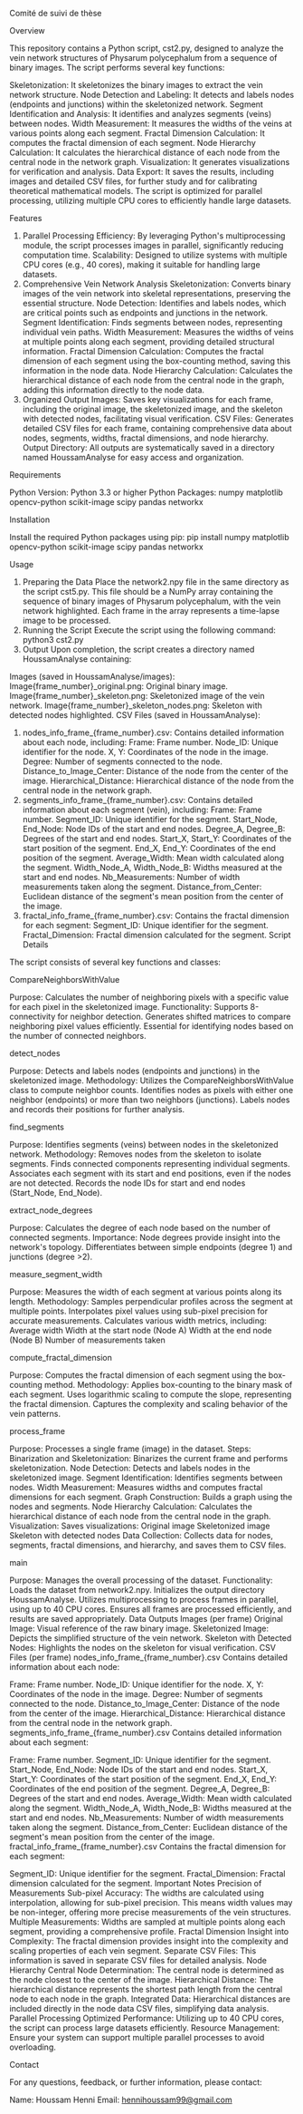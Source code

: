 Comité de suivi de thèse

Overview

This repository contains a Python script, cst2.py, designed to analyze the vein network structures of Physarum polycephalum from a sequence of binary images. The script performs several key functions:

Skeletonization: It skeletonizes the binary images to extract the vein network structure.
Node Detection and Labeling: It detects and labels nodes (endpoints and junctions) within the skeletonized network.
Segment Identification and Analysis: It identifies and analyzes segments (veins) between nodes.
Width Measurement: It measures the widths of the veins at various points along each segment.
Fractal Dimension Calculation: It computes the fractal dimension of each segment.
Node Hierarchy Calculation: It calculates the hierarchical distance of each node from the central node in the network graph.
Visualization: It generates visualizations for verification and analysis.
Data Export: It saves the results, including images and detailed CSV files, for further study and for calibrating theoretical mathematical models.
The script is optimized for parallel processing, utilizing multiple CPU cores to efficiently handle large datasets.

Features

1. Parallel Processing
Efficiency: By leveraging Python's multiprocessing module, the script processes images in parallel, significantly reducing computation time.
Scalability: Designed to utilize systems with multiple CPU cores (e.g., 40 cores), making it suitable for handling large datasets.
2. Comprehensive Vein Network Analysis
Skeletonization: Converts binary images of the vein network into skeletal representations, preserving the essential structure.
Node Detection: Identifies and labels nodes, which are critical points such as endpoints and junctions in the network.
Segment Identification: Finds segments between nodes, representing individual vein paths.
Width Measurement: Measures the widths of veins at multiple points along each segment, providing detailed structural information.
Fractal Dimension Calculation: Computes the fractal dimension of each segment using the box-counting method, saving this information in the node data.
Node Hierarchy Calculation: Calculates the hierarchical distance of each node from the central node in the graph, adding this information directly to the node data.
3. Organized Output
Images: Saves key visualizations for each frame, including the original image, the skeletonized image, and the skeleton with detected nodes, facilitating visual verification.
CSV Files: Generates detailed CSV files for each frame, containing comprehensive data about nodes, segments, widths, fractal dimensions, and node hierarchy.
Output Directory: All outputs are systematically saved in a directory named HoussamAnalyse for easy access and organization.

Requirements

Python Version: Python 3.3 or higher
Python Packages:
numpy
matplotlib
opencv-python
scikit-image
scipy
pandas
networkx

Installation

Install the required Python packages using pip:
pip install numpy matplotlib opencv-python scikit-image scipy pandas networkx

Usage

1. Preparing the Data
Place the network2.npy file in the same directory as the script cst5.py. This file should be a NumPy array containing the sequence of binary images of Physarum polycephalum, with the vein network highlighted. Each frame in the array represents a time-lapse image to be processed.
2. Running the Script
Execute the script using the following command:
python3 cst2.py
3. Output
Upon completion, the script creates a directory named HoussamAnalyse containing:

Images (saved in HoussamAnalyse/images):
Image{frame_number}_original.png: Original binary image.
Image{frame_number}_skeleton.png: Skeletonized image of the vein network.
Image{frame_number}_skeleton_nodes.png: Skeleton with detected nodes highlighted.
CSV Files (saved in HoussamAnalyse):
1. nodes_info_frame_{frame_number}.csv: Contains detailed information about each node, including:
Frame: Frame number.
Node_ID: Unique identifier for the node.
X, Y: Coordinates of the node in the image.
Degree: Number of segments connected to the node.
Distance_to_Image_Center: Distance of the node from the center of the image.
Hierarchical_Distance: Hierarchical distance of the node from the central node in the network graph.
2. segments_info_frame_{frame_number}.csv: Contains detailed information about each segment (vein), including:
Frame: Frame number.
Segment_ID: Unique identifier for the segment.
Start_Node, End_Node: Node IDs of the start and end nodes.
Degree_A, Degree_B: Degrees of the start and end nodes.
Start_X, Start_Y: Coordinates of the start position of the segment.
End_X, End_Y: Coordinates of the end position of the segment.
Average_Width: Mean width calculated along the segment.
Width_Node_A, Width_Node_B: Widths measured at the start and end nodes.
Nb_Measurements: Number of width measurements taken along the segment.
Distance_from_Center: Euclidean distance of the segment's mean position from the center of the image.
3. fractal_info_frame_{frame_number}.csv: Contains the fractal dimension for each segment:
Segment_ID: Unique identifier for the segment.
Fractal_Dimension: Fractal dimension calculated for the segment.
Script Details

The script consists of several key functions and classes:

CompareNeighborsWithValue

Purpose: Calculates the number of neighboring pixels with a specific value for each pixel in the skeletonized image.
Functionality:
Supports 8-connectivity for neighbor detection.
Generates shifted matrices to compare neighboring pixel values efficiently.
Essential for identifying nodes based on the number of connected neighbors.

detect_nodes

Purpose: Detects and labels nodes (endpoints and junctions) in the skeletonized image.
Methodology:
Utilizes the CompareNeighborsWithValue class to compute neighbor counts.
Identifies nodes as pixels with either one neighbor (endpoints) or more than two neighbors (junctions).
Labels nodes and records their positions for further analysis.

find_segments

Purpose: Identifies segments (veins) between nodes in the skeletonized network.
Methodology:
Removes nodes from the skeleton to isolate segments.
Finds connected components representing individual segments.
Associates each segment with its start and end positions, even if the nodes are not detected.
Records the node IDs for start and end nodes (Start_Node, End_Node).

extract_node_degrees

Purpose: Calculates the degree of each node based on the number of connected segments.
Importance:
Node degrees provide insight into the network's topology.
Differentiates between simple endpoints (degree 1) and junctions (degree >2).

measure_segment_width

Purpose: Measures the width of each segment at various points along its length.
Methodology:
Samples perpendicular profiles across the segment at multiple points.
Interpolates pixel values using sub-pixel precision for accurate measurements.
Calculates various width metrics, including:
Average width
Width at the start node (Node A)
Width at the end node (Node B)
Number of measurements taken

compute_fractal_dimension

Purpose: Computes the fractal dimension of each segment using the box-counting method.
Methodology:
Applies box-counting to the binary mask of each segment.
Uses logarithmic scaling to compute the slope, representing the fractal dimension.
Captures the complexity and scaling behavior of the vein patterns.

process_frame

Purpose: Processes a single frame (image) in the dataset.
Steps:
Binarization and Skeletonization: Binarizes the current frame and performs skeletonization.
Node Detection: Detects and labels nodes in the skeletonized image.
Segment Identification: Identifies segments between nodes.
Width Measurement: Measures widths and computes fractal dimensions for each segment.
Graph Construction: Builds a graph using the nodes and segments.
Node Hierarchy Calculation: Calculates the hierarchical distance of each node from the central node in the graph.
Visualization: Saves visualizations:
Original image
Skeletonized image
Skeleton with detected nodes
Data Collection: Collects data for nodes, segments, fractal dimensions, and hierarchy, and saves them to CSV files.

main

Purpose: Manages the overall processing of the dataset.
Functionality:
Loads the dataset from network2.npy.
Initializes the output directory HoussamAnalyse.
Utilizes multiprocessing to process frames in parallel, using up to 40 CPU cores.
Ensures all frames are processed efficiently, and results are saved appropriately.
Data Outputs
Images (per frame)
Original Image: Visual reference of the raw binary image.
Skeletonized Image: Depicts the simplified structure of the vein network.
Skeleton with Detected Nodes: Highlights the nodes on the skeleton for visual verification.
CSV Files (per frame)
nodes_info_frame_{frame_number}.csv
Contains detailed information about each node:

Frame: Frame number.
Node_ID: Unique identifier for the node.
X, Y: Coordinates of the node in the image.
Degree: Number of segments connected to the node.
Distance_to_Image_Center: Distance of the node from the center of the image.
Hierarchical_Distance: Hierarchical distance from the central node in the network graph.
segments_info_frame_{frame_number}.csv
Contains detailed information about each segment:

Frame: Frame number.
Segment_ID: Unique identifier for the segment.
Start_Node, End_Node: Node IDs of the start and end nodes.
Start_X, Start_Y: Coordinates of the start position of the segment.
End_X, End_Y: Coordinates of the end position of the segment.
Degree_A, Degree_B: Degrees of the start and end nodes.
Average_Width: Mean width calculated along the segment.
Width_Node_A, Width_Node_B: Widths measured at the start and end nodes.
Nb_Measurements: Number of width measurements taken along the segment.
Distance_from_Center: Euclidean distance of the segment's mean position from the center of the image.
fractal_info_frame_{frame_number}.csv
Contains the fractal dimension for each segment:

Segment_ID: Unique identifier for the segment.
Fractal_Dimension: Fractal dimension calculated for the segment.
Important Notes
Precision of Measurements
Sub-pixel Accuracy: The widths are calculated using interpolation, allowing for sub-pixel precision. This means width values may be non-integer, offering more precise measurements of the vein structures.
Multiple Measurements: Widths are sampled at multiple points along each segment, providing a comprehensive profile.
Fractal Dimension
Insight into Complexity: The fractal dimension provides insight into the complexity and scaling properties of each vein segment.
Separate CSV Files: This information is saved in separate CSV files for detailed analysis.
Node Hierarchy
Central Node Determination: The central node is determined as the node closest to the center of the image.
Hierarchical Distance: The hierarchical distance represents the shortest path length from the central node to each node in the graph.
Integrated Data: Hierarchical distances are included directly in the node data CSV files, simplifying data analysis.
Parallel Processing
Optimized Performance: Utilizing up to 40 CPU cores, the script can process large datasets efficiently.
Resource Management: Ensure your system can support multiple parallel processes to avoid overloading.

Contact

For any questions, feedback, or further information, please contact:

Name: Houssam Henni
Email: hennihoussam99@gmail.com
